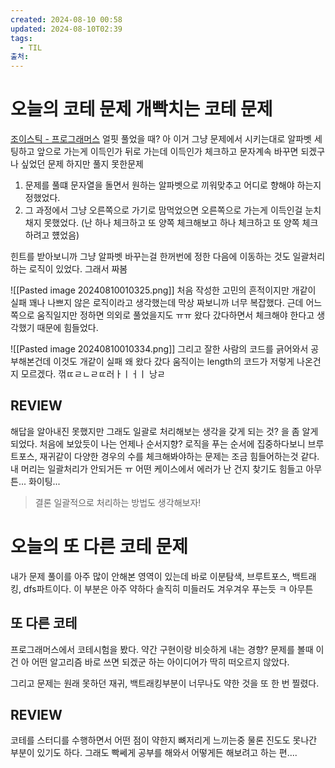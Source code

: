 ```yaml
---
created: 2024-08-10 00:58
updated: 2024-08-10T02:39
tags:
  - TIL
출처: 
---
```

# 오늘의 코테 문제 개빡치는 코테 문제
[조이스틱 - 프로그래머스](https://school.programmers.co.kr/learn/courses/30/lessons/42860?language=java#)
얼핏 풀었을 때? 
아 이거 그냥 문제에서 시키는대로 알파벳 세팅하고 앞으로 가는게 이득인가 뒤로 가는데 이득인가 체크하고 문자계속 바꾸면 되겠구나 싶었던 문제
하지만 풀지 못한문제


1. 문제를 풀떄 문자열을 돌면서 원하는 알파벳으로 끼워맞추고 어디로 향해야 하는지 정했었다.
2. 그 과정에서 그냥 오른쪽으로 가기로 맘먹었으면 오른쪽으로 가는게 이득인걸 눈치 채지 못했었다. (난 하나 체크하고 또 양쪽 체크해보고 하나 체크하고 또 양쪽 체크하려고 헀었음)

힌트를 받아보니까 그냥 알파벳 바꾸는걸 한꺼번에 정한 다음에 이동하는 것도 일괄처리 하는 로직이 있었다. 그래서 짜봄

![[Pasted image 20240810010325.png]]
처음 작성한 고민의 흔적이지만 개같이 실패 꽤나 나쁘지 않은 로직이라고 생각했는데 막상 짜보니까 너무 복잡했다. 
근데 어느쪽으로 움직일지만 정하면 의외로 풀었을지도 ㅠㅠ 왔다 갔다하면서 체크해야 한다고 생각했기 때문에 힘들었다.


![[Pasted image 20240810010334.png]]
그리고 잘한 사람의 코드를 긁어와서 공부해본건데 이것도 개같이 실패
왜 왔다 갔다 움직이는 length의 코드가 저렇게 나온건지 모르겠다. 꺾ㄸㄹㄴㄹㄸ러ㅏㅣㅓㅣ 낭ㄹ
## REVIEW
해답을 알아내진 못했지만 그래도 일괄로 처리해보는 생각을 갖게 되는 것? 을 좀 알게되었다.
처음에 보았듯이 나는 언제나 순서지향? 로직을 푸는 순서에 집중하다보니 브루트포스, 재귀같이 다양한 경우의 수를 체크해봐야하는 문제는 조금 힘들어하는것 같다. 내 머리는 일괄처리가 안되거든 ㅠ 어떤 케이스에서 에러가 난 건지 찾기도 힘들고 아무튼... 화이팅... 

> 결론
> 일괄적으로 처리하는 방법도 생각해보자!

# 오늘의 또 다른 코테 문제
내가 문제 풀이를 아주 많이 안해본 영역이 있는데 바로 이분탐색, 브루트포스, 백트래킹, dfs파트이다. 이 부분은 아주 약하다 솔직히 미들러도 겨우겨우 푸는듯 ㅋ 아무튼 

## 또 다른 코테
프로그래머스에서 코테시험을 봤다. 약간 구현이랑 비슷하게 내는 경향? 문제를 볼때 이건 아 어떤 알고리즘 바로 쓰면 되겠군 하는 아이디어가 딱히 떠오르지 않았다. 

그리고 문제는 원래 못하던 재귀, 백트래킹부분이 너무나도 약한 것을 또 한 번 찔렸다. 

## REVIEW
코테를 스터디를 수행하면서 어떤 점이 약한지 뼈저리게 느끼는중 물론 진도도 못나간 부분이 있기도 하다. 그래도 빡쎄게 공부를 해와서 어떻게든 해보려고 하는 편....
